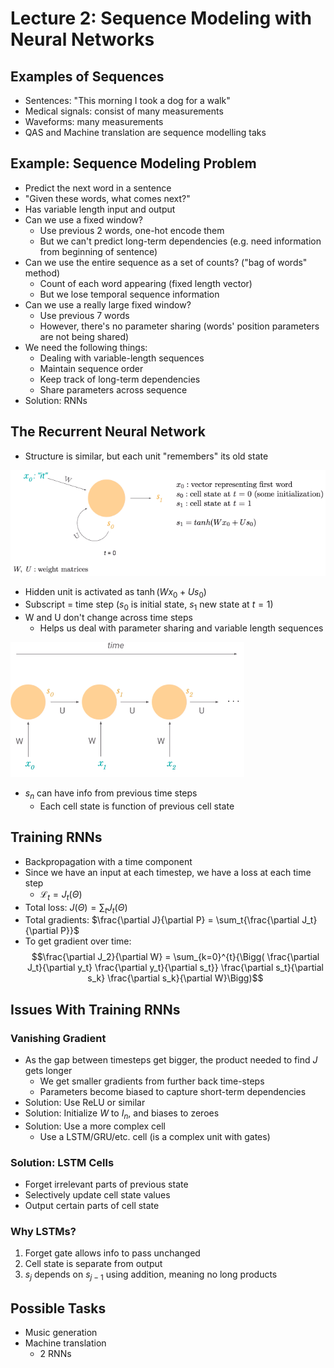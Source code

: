 # Lecture 2: Sequence Modeling with Neural Networks

## Examples of Sequences
- Sentences: "This morning I took a dog for a walk"
- Medical signals: consist of many measurements
- Waveforms: many measurements
- QAS and Machine translation are sequence modelling taks

## Example: Sequence Modeling Problem
- Predict the next word in a sentence
- "Given these words, what comes next?"
- Has variable length input and output
- Can we use a fixed window?
	- Use previous 2 words, one-hot encode them
	- But we can't predict long-term dependencies (e.g. need information from beginning of sentence)
- Can we use the entire sequence as a set of counts? ("bag of words" method)
	- Count of each word appearing (fixed length vector)
	- But we lose temporal sequence information
- Can we use a really large fixed window?
	- Use previous 7 words
	- However, there's no parameter sharing (words' position parameters are not being shared)
- We need the following things:
	- Dealing with variable-length sequences
	- Maintain sequence order
	- Keep track of long-term dependencies
	- Share parameters across sequence
- Solution: RNNs

## The Recurrent Neural Network
- Structure is similar, but each unit "remembers" its old state

![c5a30380.png](attachments/c5a30380.png)

- Hidden unit is activated as $\tanh{(Wx_0 + Us_0)}$
- Subscript = time step ($s_0$ is initial state, $s_1$ new state at $t=1$)
- W and U don't change across time steps
	- Helps us deal with parameter sharing and variable length sequences

![e19c03d2.png](attachments/e19c03d2.png)

- $s_n$ can have info from previous time steps
	- Each cell state is function of previous cell state

## Training RNNs
- Backpropagation with a time component
- Since we have an input at each timestep, we have a loss at each time step
	- $\mathcal{L}_t = J_t(\Theta)$
- Total loss: $J(\Theta) = \sum_t{J_t(\Theta)}$
- Total gradients: $\frac{\partial J}{\partial P} = \sum_t{\frac{\partial J_t}{\partial P}}$
- To get gradient over time:
$$\frac{\partial J_2}{\partial W} = \sum_{k=0}^{t}{\Bigg( \frac{\partial J_t}{\partial y_t} \frac{\partial y_t}{\partial s_t}} \frac{\partial s_t}{\partial s_k} \frac{\partial s_k}{\partial W}\Bigg)$$

## Issues With Training RNNs
### Vanishing Gradient
- As the gap between timesteps get bigger, the product needed to find $J$ gets longer
	- We get smaller gradients from further back time-steps
	- Parameters become biased to capture short-term dependencies
- Solution: Use ReLU or similar
- Solution: Initialize $W$ to $I_n$, and biases to zeroes
- Solution: Use a more complex cell
	- Use a LSTM/GRU/etc. cell (is a complex unit with gates)

### Solution: LSTM Cells
- Forget irrelevant parts of previous state
- Selectively update cell state values
- Output certain parts of cell state

### Why LSTMs?
1. Forget gate allows info to pass unchanged
2. Cell state is separate from output
3. $s_j$ depends on $s_{j-1}$ using addition, meaning no long products

## Possible Tasks
- Music generation
- Machine translation
	- 2 RNNs